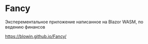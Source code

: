 # Fancy

Эксперементальное приложение написанное на Blazor WASM, по ведению финансов

https://blowin.github.io/Fancy/
